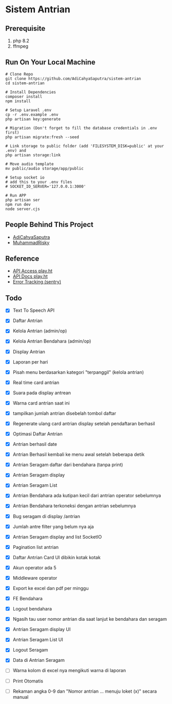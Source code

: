 # Sistem Antrian

## Prerequisite

1. php 8.2
2. ffmpeg

## Run On Your Local Machine

```
# Clone Repo
git clone https://github.com/AdiCahyaSaputra/sistem-antrian
cd sistem-antrian

# Install Dependencies
composer install
npm install

# Setup Laravel .env
cp -r .env.example .env
php artisan key:generate

# Migration (Don't forget to fill the database credentials in .env first)
php artisan migrate:fresh --seed

# Link storage to public folder (add 'FILESYSTEM_DISK=public' at your .env) and
php artisan storage:link

# Move audio template
mv public/audio storage/app/public

# Setup socket io
# add this to your .env files
# SOCKET_IO_SERVER='127.0.0.1:3000'

# Run APP
php artisan ser
npm run dev
node server.cjs
```

## People Behind This Project

- [AdiCahyaSaputra](https://github.com/AdiCahyaSaputra)
- [MuhammadRisky](https://github.com/dante-heisenberg)

## Reference

- [API Access play.ht](https://play.ht/app/api-access)
- [API Docs play.ht](https://docs.play.ht/reference/api-getting-started)
- [Error Tracking (sentry)](https://docs.sentry.io/platforms/php/guides/laravel/)

## Todo

- [x] Text To Speech API
- [x] Daftar Antrian
- [x] Kelola Antrian (admin/op)
- [x] Kelola Antrian Bendahara (admin/op)
- [x] Display Antrian
- [x] Laporan per hari
- [x] Pisah menu berdasarkan kategori "terpanggil" (kelola antrian)
- [x] Real time card antrian
- [x] Suara pada display antrean
- [x] Warna card antrian saat ini
- [x] tampilkan jumlah antrian disebelah tombol daftar
- [x] Regenerate ulang card antrian display setelah pendaftaran berhasil
- [x] Optimasi Daftar Antrian
- [x] Antrian berhasil date
- [x] Antrian Berhasil kembali ke menu awal setelah beberapa detik
- [x] Antrian Seragam daftar dari bendahara (tanpa print)
- [x] Antrian Seragam display
- [x] Antrian Seragam List
- [x] Antrian Bendahara ada kutipan kecil dari antrian operator sebelumnya
- [x] Antrian Bendahara terkoneksi dengan antrian sebelumnya
- [x] Bug seragam di display /antrian
- [x] Jumlah antre filter yang belum nya aja
- [x] Antrian Seragam display and list SocketIO
- [x] Pagination list antrian
- [x] Daftar Antrian Card UI dibikin kotak kotak
- [x] Akun operator ada 5
- [x] Middleware operator
- [x] Export ke excel dan pdf per minggu
- [x] FE Bendahara
- [x] Logout bendahara
- [x] Ngasih tau user nomor antrian dia saat lanjut ke bendahara dan seragam
- [x] Antrian Seragam display UI
- [x] Antrian Seragam List UI
- [x] Logout Seragam
- [x] Data di Antrian Seragam
- [ ] Warna kolom di excel nya mengikuti warna di laporan
- [ ] Print Otomatis

- [ ] Rekaman angka 0-9 dan "Nomor antrian ... menuju loket (x)" secara manual
